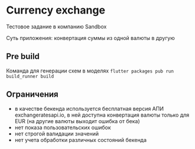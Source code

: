# Currency exchange

Тестовое задание в компанию Sandbox

Суть приложения: конвертация суммы из одной валюты в другую

## Pre build

Команда для генерации схем в моделях
`flutter packages pub run build_runner build`

## Ограничения

- в качестве бекенда используется бесплатная версия АПИ exchangeratesapi.io, в ней доступна конвертация валюты только для EUR (на другие валюты выходит ошибка от бека)
- нет показа пользовательских ошибок
- нет строгой валидации значений
- нет учета обработки различных состояний бекенда

